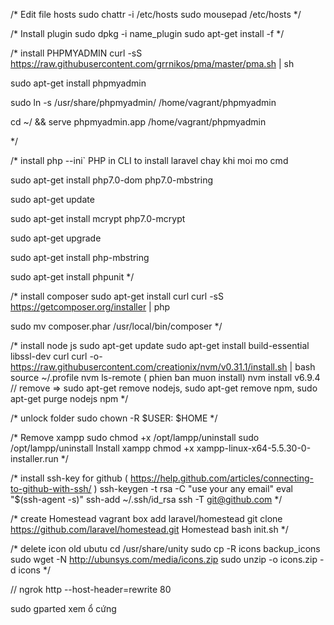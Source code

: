 /*
Edit file hosts
sudo chattr -i /etc/hosts
sudo mousepad /etc/hosts
*/

/*
Install plugin
sudo dpkg -i name_plugin
sudo apt-get install -f
*/

/*
install PHPMYADMIN
curl -sS https://raw.githubusercontent.com/grrnikos/pma/master/pma.sh | sh

sudo apt-get install phpmyadmin

sudo ln -s /usr/share/phpmyadmin/ /home/vagrant/phpmyadmin

cd ~/ && serve phpmyadmin.app /home/vagrant/phpmyadmin

*/

/*
install php --ini` PHP in CLI to install laravel chay khi moi mo cmd

sudo apt-get install php7.0-dom php7.0-mbstring

sudo apt-get update

sudo apt-get install mcrypt php7.0-mcrypt

sudo apt-get upgrade

sudo apt-get install php-mbstring

sudo apt-get install phpunit
*/

/*
install composer
sudo apt-get install curl
curl -sS https://getcomposer.org/installer | php

sudo mv composer.phar /usr/local/bin/composer
*/

/*
install node js
sudo apt-get update
sudo apt-get install build-essential libssl-dev curl
curl -o- https://raw.githubusercontent.com/creationix/nvm/v0.31.1/install.sh | bash
source ~/.profile
nvm ls-remote ( phien ban muon install)
nvm install v6.9.4
// remove => sudo apt-get remove nodejs, sudo apt-get remove npm, sudo apt-get purge nodejs npm
*/

/*
unlock folder
sudo chown -R $USER: $HOME
*/

/*
Remove xampp
sudo chmod +x /opt/lampp/uninstall
sudo /opt/lampp/uninstall
Install xampp
chmod +x xampp-linux-x64-5.5.30-0-installer.run
*/

/*
install ssh-key for github ( https://help.github.com/articles/connecting-to-github-with-ssh/ )
ssh-keygen -t rsa -C "use your any email"
eval "$(ssh-agent -s)"
ssh-add ~/.ssh/id_rsa
ssh -T git@github.com
*/



/* create Homestead
vagrant box add laravel/homestead
git clone https://github.com/laravel/homestead.git Homestead
bash init.sh
*/

/* delete icon old ubutu
cd /usr/share/unity
sudo cp -R icons backup_icons
sudo wget -N http://ubunsys.com/media/icons.zip
sudo unzip -o icons.zip -d icons
*/

// ngrok http --host-header=rewrite 80

sudo gparted
xem ổ cứng



